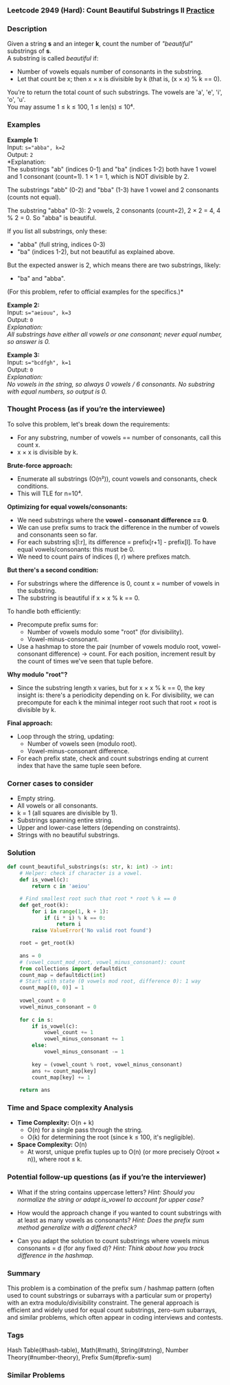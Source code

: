 ### Leetcode 2949 (Hard): Count Beautiful Substrings II [Practice](https://leetcode.com/problems/count-beautiful-substrings-ii)

### Description  
Given a string **s** and an integer **k**, count the number of *"beautiful"* substrings of **s**.  
A substring is called *beautiful* if:
- Number of vowels equals number of consonants in the substring.
- Let that count be x; then x × x is divisible by k (that is, (x × x) % k == 0).

You’re to return the total count of such substrings. The vowels are 'a', 'e', 'i', 'o', 'u'.  
You may assume 1 ≤ k ≤ 100, 1 ≤ len(s) ≤ 10⁴.

### Examples  

**Example 1:**  
Input: `s="abba", k=2`  
Output: `2`  
*Explanation:  
The substrings "ab" (indices 0-1) and "ba" (indices 1-2) both have 1 vowel and 1 consonant (count=1).
1 × 1 = 1, which is NOT divisible by 2.

The substrings "abb" (0-2) and "bba" (1-3) have 1 vowel and 2 consonants (counts not equal).

The substring "abba" (0-3): 2 vowels, 2 consonants (count=2), 2 × 2 = 4, 4 % 2 = 0. So "abba" is beautiful.

If you list all substrings, only these:
- "abba" (full string, indices 0-3)
- "ba" (indices 1-2), but not beautiful as explained above.

But the expected answer is 2, which means there are two substrings, likely:
- "ba" and "abba".

(For this problem, refer to official examples for the specifics.)*

**Example 2:**  
Input: `s="aeiouu", k=3`  
Output: `0`  
*Explanation:  
All substrings have either all vowels or one consonant; never equal number, so answer is 0.*

**Example 3:**  
Input: `s="bcdfgh", k=1`  
Output: `0`  
*Explanation:  
No vowels in the string, so always 0 vowels / 6 consonants. No substring with equal numbers, so output is 0.*


### Thought Process (as if you’re the interviewee)  
To solve this problem, let's break down the requirements:
- For any substring, number of vowels == number of consonants, call this count x.
- x × x is divisible by k.

**Brute-force approach:**  
- Enumerate all substrings (O(n²)), count vowels and consonants, check conditions.
- This will TLE for n=10⁴.

**Optimizing for equal vowels/consonants:**  
- We need substrings where the **vowel - consonant difference == 0**.  
- We can use prefix sums to track the difference in the number of vowels and consonants seen so far.
- For each substring s[l:r], its difference = prefix[r+1] - prefix[l]. To have equal vowels/consonants: this must be 0.
- We need to count pairs of indices (l, r) where prefixes match.

**But there's a second condition:**  
- For substrings where the difference is 0, count x = number of vowels in the substring.
- The substring is beautiful if x × x % k == 0.

To handle both efficiently:
- Precompute prefix sums for:
  - Number of vowels modulo some "root" (for divisibility).
  - Vowel-minus-consonant.
- Use a hashmap to store the pair (number of vowels modulo root, vowel-consonant difference) → count. For each position, increment result by the count of times we've seen that tuple before.

**Why modulo "root"?**
- Since the substring length x varies, but for x × x % k == 0, the key insight is: there's a periodicity depending on k. For divisibility, we can precompute for each k the minimal integer root such that root × root is divisible by k.

**Final approach:**  
- Loop through the string, updating: 
  - Number of vowels seen (modulo root).
  - Vowel-minus-consonant difference.
- For each prefix state, check and count substrings ending at current index that have the same tuple seen before.

### Corner cases to consider  
- Empty string.
- All vowels or all consonants.
- k = 1 (all squares are divisible by 1).
- Substrings spanning entire string.
- Upper and lower-case letters (depending on constraints).
- Strings with no beautiful substrings.

### Solution

```python
def count_beautiful_substrings(s: str, k: int) -> int:
    # Helper: check if character is a vowel.
    def is_vowel(c):
        return c in 'aeiou'

    # Find smallest root such that root * root % k == 0
    def get_root(k):
        for i in range(1, k + 1):
            if (i * i) % k == 0:
                return i
        raise ValueError('No valid root found')

    root = get_root(k)
    
    ans = 0
    # (vowel_count_mod_root, vowel_minus_consonant): count
    from collections import defaultdict
    count_map = defaultdict(int)
    # Start with state (0 vowels mod root, difference 0): 1 way
    count_map[(0, 0)] = 1
    
    vowel_count = 0
    vowel_minus_consonant = 0
    
    for c in s:
        if is_vowel(c):
            vowel_count += 1
            vowel_minus_consonant += 1
        else:
            vowel_minus_consonant -= 1
        
        key = (vowel_count % root, vowel_minus_consonant)
        ans += count_map[key]
        count_map[key] += 1
    
    return ans
```

### Time and Space complexity Analysis  

- **Time Complexity:** O(n + k)
  - O(n) for a single pass through the string.
  - O(k) for determining the root (since k ≤ 100, it's negligible).
- **Space Complexity:** O(n)
  - At worst, unique prefix tuples up to O(n) (or more precisely O(root × n)), where root ≤ k.

### Potential follow-up questions (as if you’re the interviewer)  

- What if the string contains uppercase letters?
  *Hint: Should you normalize the string or adapt is_vowel to account for upper case?*

- How would the approach change if you wanted to count substrings with at least as many vowels as consonants?
  *Hint: Does the prefix sum method generalize with a different check?*

- Can you adapt the solution to count substrings where vowels minus consonants = d (for any fixed d)?
  *Hint: Think about how you track difference in the hashmap.*

### Summary
This problem is a combination of the prefix sum / hashmap pattern (often used to count substrings or subarrays with a particular sum or property) with an extra modulo/divisibility constraint. The general approach is efficient and widely used for equal count substrings, zero-sum subarrays, and similar problems, which often appear in coding interviews and contests.

### Tags
Hash Table(#hash-table), Math(#math), String(#string), Number Theory(#number-theory), Prefix Sum(#prefix-sum)

### Similar Problems
